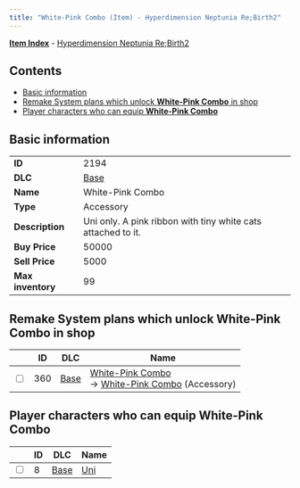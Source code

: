 ```yaml
---
title: "White-Pink Combo (Item) - Hyperdimension Neptunia Re;Birth2"
---
```


[**Item Index**](/neptunia/rb2/item/index.html) - [Hyperdimension Neptunia Re;Birth2](/neptunia/rb2)

## Contents

- [Basic information](#basic-information)
- [Remake System plans which unlock **White-Pink Combo** in shop](#remake-system-plans-which-unlock-white-pink-combo-in-shop)
- [Player characters who can equip **White-Pink Combo**](#player-characters-who-can-equip-white-pink-combo)

## Basic information

|   |   |
| -- | -- |
| **ID** | 2194 |
| **DLC** | [Base](/neptunia/rb2/dlc/0-base.html) |
| **Name** | White-Pink Combo |
| **Type** | Accessory |
| **Description** | Uni only. A pink ribbon with tiny white cats attached to it. |
| **Buy Price** | 50000 |
| **Sell Price** | 5000 |
| **Max inventory** | 99 |

## Remake System plans which unlock **White-Pink Combo** in shop

|    | ID | DLC | Name |
| -- | -- | --- | ---- |
| <input type="checkbox" id="rb2-remake-0-360" class="trackbox" /> | 360 | [Base](/neptunia/rb2/dlc/0-base.html) | [White-Pink Combo](/neptunia/rb2/remake/0-360-white-pink-combo.html)<br />→ [White-Pink Combo](/neptunia/rb2/item/0-2194-white-pink-combo.html) (Accessory) |

## Player characters who can equip **White-Pink Combo**

|    | ID | DLC | Name |
| -- | -- | --- | ---- |
| <input type="checkbox" id="rb2-player-0-8" class="trackbox" /> | 8 | [Base](/neptunia/rb2/dlc/0-base.html) | [Uni](/neptunia/rb2/player/0-8-uni.html) |
